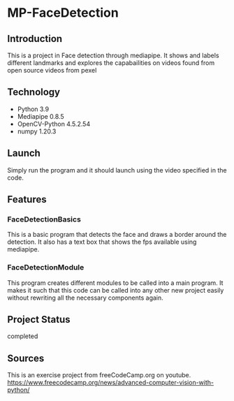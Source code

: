 # MP-FaceDetection
## Introduction
This is a project in Face detection through mediapipe. It shows and labels different landmarks and explores 
the capabailities on videos found from open source videos from pexel

## Technology
* Python 3.9
* Mediapipe 0.8.5
* OpenCV-Python 4.5.2.54
* numpy 1.20.3

## Launch
Simply run the program and it should launch using the video specified in the code.

## Features
### FaceDetectionBasics
This is a basic program that detects the face and draws a border around the detection. 
It also has a text box that shows the fps available using mediapipe.

### FaceDetectionModule
This program creates different modules to be called into a main program. 
It makes it such that this code can be called into any other new project easily without rewriting all the necessary components again.

## Project Status
completed

## Sources
This is an exercise project from freeCodeCamp.org on youtube. https://www.freecodecamp.org/news/advanced-computer-vision-with-python/
